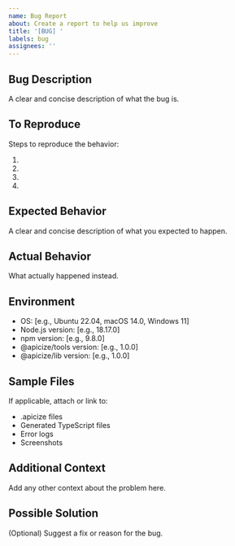 ```yaml
---
name: Bug Report
about: Create a report to help us improve
title: '[BUG] '
labels: bug
assignees: ''
---
```


## Bug Description

A clear and concise description of what the bug is.

## To Reproduce

Steps to reproduce the behavior:

1.
2.
3.
4.

## Expected Behavior

A clear and concise description of what you expected to happen.

## Actual Behavior

What actually happened instead.

## Environment

- OS: [e.g., Ubuntu 22.04, macOS 14.0, Windows 11]
- Node.js version: [e.g., 18.17.0]
- npm version: [e.g., 9.8.0]
- @apicize/tools version: [e.g., 1.0.0]
- @apicize/lib version: [e.g., 1.0.0]

## Sample Files

If applicable, attach or link to:
- .apicize files
- Generated TypeScript files
- Error logs
- Screenshots

## Additional Context

Add any other context about the problem here.

## Possible Solution

(Optional) Suggest a fix or reason for the bug.
